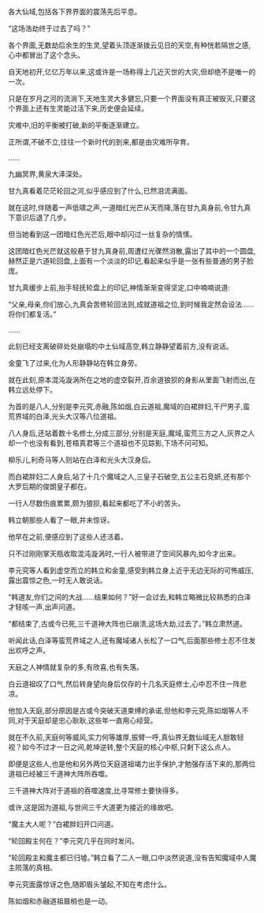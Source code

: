 
各大仙域,包括各下界界面的震荡先后平息。

“这场浩劫终于过去了吗？”

各个界面,无数劫后余生的生灵,望着头顶逐渐拨云见日的天空,有种恍若隔世之感,心中都冒出了这个念头。

自天地初开,亿亿万年以来,这或许是一场称得上几近灭世的大灾,但却绝不是唯一的一次。

只是在岁月之河的流淌下,天地生灵大多健忘,只要一个界面没有真正被毁灭,只要这个界面上还有生灵能过活下来,历史便会延续。

灾难中,旧的平衡被打破,新的平衡逐渐建立。

正所谓,不破不立,往往一个新时代的到来,都是由灾难所孕育。

……

九幽冥界,黄泉大泽深处。

甘九真看着茫茫轮回之河,似乎感应到了什么,已然泪流满面。

就在这时,伴随着一声低啸之声,一道暗红光芒从天而降,落在甘九真身前,令甘九真下意识后退了几步。

但当她看到这一团暗红色光芒后,眼中却闪过一丝复杂的情愫。

这团暗红色光芒就这般悬于甘九真身前,周遭红光骤然消散,露出了其中的一个圆盘,赫然正是六道轮回盘,上面有一个淡淡的印记,看起来似乎是一张有些普通的男子脸庞。

甘九真缓步上前,抬手轻抚轮盘上的印记,神情渐渐变得坚定,口中喃喃说道:

“父亲,母亲,你们放心,九真会苦修轮回法则,成就道祖之位,到时候我定然会设法……将你们都复活。”

……

此刻已经支离破碎处处崩塌的中土仙域高空,韩立静静望着前方,没有说话。

金童飞了过来,化为人形静静站在韩立身旁。

就在此刻,原本混沌漩涡所在之地的虚空裂开,百余道狼狈的身影从里面飞射而出,在韩立远处停下。

为首的是八人,分别是李元究,赤融,陈如烟,白云道祖,魔域的白裙胖妇,干尸男子,蛮荒界域的白泽,光头大汉等八位道祖。

八人身后,还站着数十名修士,分成三部分,分别是天庭,魔域,蛮荒三方之人,灰界之人却一个也没有看到,苍梧真君等三个道祖也不见踪影,下场不问可知。

柳乐儿,利奇马等人则站在白泽和光头大汉身后。

而白裙胖妇二人身后,站了十几个魔域之人,三皇子石破空,五公主石竞妍,还有那个大罗后期的俊朗皇子都在。

一行人尽数伤痕累累,颇为狼狈,看起来都吃了不小的苦头。

韩立朝那些人看了一眼,并未惊讶。

他早在之前,便感应到了这些人还活着。

只不过刚刚掌天瓶收取混沌漩涡时,一行人被带进了空间风暴内,如今才出来。

李元究等人看到虚空而立的韩立和金童,感受到韩立身上近乎无边无际的可怖威压,露出震惊之色,一时无人敢说话。

“韩道友,你们之间的大战……结果如何？”好一会过去,和韩立略微比较熟悉的白泽才轻咳一声,出声问道。

“都结束了,古或今已死,三千道神大阵也已崩溃,这场大劫,过去了。”韩立肃然道。

听闻此话,白泽等蛮荒界域之人,还有魔域诸人长松了一口气,后面那些修士忍不住发出欢呼之声。

天庭之人神情就复杂的多,有欣喜,也有失落。

白云道祖叹了口气,然后转身望向身后仅存的十几名天庭修士,心中忍不住一阵悲凉。

他加入天庭,部分原因是古或今突破天道束缚的承诺,但他和李元究,陈如烟等人不同,对于天庭却是忠心耿耿,这些年一直用心经营。

就在不久前,天庭何等威风,实力何等雄厚,振臂一呼,真仙界无数仙域无人胆敢轻视？如今不过才一日之间,乾坤逆转,整个天庭的核心中枢,只剩下这么点人。

即便是这些人,也是他和另外两位天庭道祖竭力出手保护,才勉强存活下来的,那两位道祖已经被三千道神大阵所吞噬。

三千道神大阵对于道祖的吞噬速度,比寻常修士要快得多。

或许,这是因为道祖,与世间三千大道更为接近的缘故吧。

“魔主大人呢？”白裙胖妇开口问道。

“轮回殿主何在？”李元究几乎在同时发问。

“轮回殿主和魔主都已归墟。”韩立看了二人一眼,口中淡然说道,没有告知魔域中人魔主陨落的真相。

李元究面露惊讶之色,随即眉头皱起,不知在考虑什么。

陈如烟和赤融道祖眉梢也是一动。